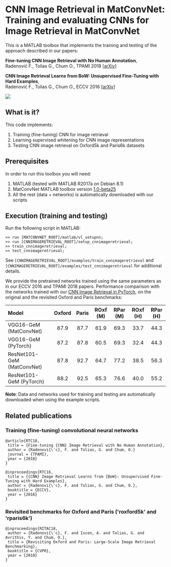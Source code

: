 # CNN Image Retrieval in MatConvNet: Training and evaluating CNNs for Image Retrieval in MatConvNet

This is a MATLAB toolbox that implements the training and testing of the approach described in our papers:

**Fine-tuning CNN Image Retrieval with No Human Annotation**,  
Radenović F., Tolias G., Chum O., 
TPAMI 2018 [[arXiv](https://arxiv.org/abs/1711.02512)]

**CNN Image Retrieval Learns from BoW: Unsupervised Fine-Tuning with Hard Examples**,  
Radenović F., Tolias G., Chum O., 
ECCV 2016 [[arXiv](http://arxiv.org/abs/1604.02426)]

<img src="http://cmp.felk.cvut.cz/cnnimageretrieval/img/cnnimageretrieval_network_medium.png" width=\textwidth/>

## What is it?

This code implements:

1. Training (fine-tuning) CNN for image retrieval
1. Learning supervised whitening for CNN image representations
1. Testing CNN image retrieval on Oxford5k and Paris6k datasets

## Prerequisites

In order to run this toolbox you will need:

1. MATLAB (tested with MATLAB R2017a on Debian 8.1)
1. MatConvNet MATLAB toolbox version [1.0-beta25](http://www.vlfeat.org/matconvnet/download/matconvnet-1.0-beta25.tar.gz)
1. All the rest (data + networks) is automatically downloaded with our scripts

## Execution (training and testing)

Run the following script in MATLAB:

```
>> run [MATCONVNET_ROOT]/matlab/vl_setupnn;
>> run [CNNIMAGERETRIEVAL_ROOT]/setup_cnnimageretrieval;
>> train_cnnimageretrieval;
>> test_cnnimageretrieval;
```
See ```[CNNIMAGERETRIEVAL_ROOT]/examples/train_cnnimageretrieval``` and ```[CNNIMAGERETRIEVAL_ROOT]/examples/test_cnnimageretrieval``` for additional details. 

We provide the pretrained networks trained using the same parameters as in our ECCV 2016 and TPAMI 2018 papers. Performance comparison with the networks trained with our [CNN Image Retrieval in PyTorch](https://github.com/filipradenovic/cnnimageretrieval-pytorch), on the original and the revisited Oxford and Paris benchmarks:

| Model | Oxford | Paris | ROxf (M) | RPar (M) | ROxf (H) | RPar (H) |
|:------|:------:|:------:|:------:|:------:|:------:|:------:|
| VGG16-GeM (MatConvNet) | 87.9 | 87.7 | 61.9 | 69.3 | 33.7 | 44.3 |
| VGG16-GeM (PyTorch) | 87.2 | 87.8 | 60.5 | 69.3 | 32.4 | 44.3 |
| ResNet101-GeM (MatConvNet) | 87.8 | 92.7 | 64.7 | 77.2 | 38.5 | 56.3 |
| ResNet101-GeM (PyTorch) | 88.2 | 92.5 | 65.3 | 76.6 | 40.0 | 55.2 |

**Note**: Data and networks used for training and testing are automatically downloaded when using the example scripts.

## Related publications

### Training (fine-tuning) convolutional neural networks 
```
@article{RTC18,
 title = {Fine-tuning {CNN} Image Retrieval with No Human Annotation},
 author = {Radenovi{\'c}, F. and Tolias, G. and Chum, O.}
 journal = {TPAMI},
 year = {2018}
}
```
```
@inproceedings{RTC16,
 title = {{CNN} Image Retrieval Learns from {BoW}: Unsupervised Fine-Tuning with Hard Examples},
 author = {Radenovi{\'c}, F. and Tolias, G. and Chum, O.},
 booktitle = {ECCV},
 year = {2016}
}
```

### Revisited benchmarks for Oxford and Paris ('roxford5k' and 'rparis6k')
```
@inproceedings{RITAC18,
 author = {Radenovi{\'c}, F. and Iscen, A. and Tolias, G. and Avrithis, Y. and Chum, O.},
 title = {Revisiting Oxford and Paris: Large-Scale Image Retrieval Benchmarking},
 booktitle = {CVPR},
 year = {2018}
}
```